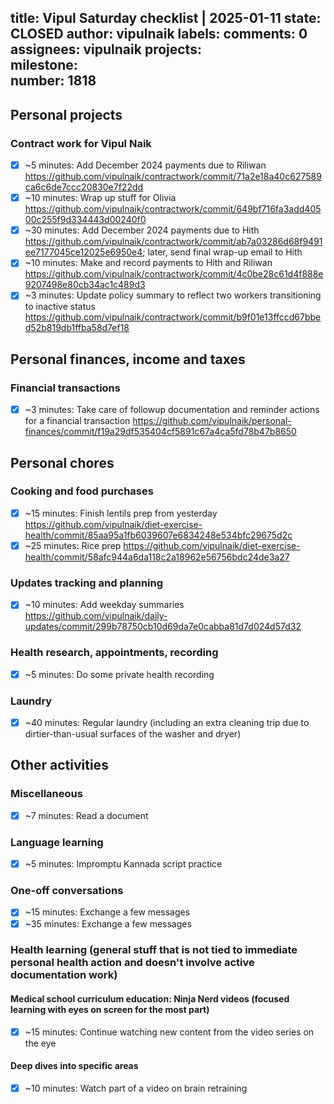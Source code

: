 title:	Vipul Saturday checklist | 2025-01-11
state:	CLOSED
author:	vipulnaik
labels:	
comments:	0
assignees:	vipulnaik
projects:	
milestone:	
number:	1818
--
## Personal projects

### Contract work for Vipul Naik

- [x] ~5 minutes: Add December 2024 payments due to Riliwan https://github.com/vipulnaik/contractwork/commit/71a2e18a40c627589ca6c6de7ccc20830e7f22dd
- [x] ~10 minutes: Wrap up stuff for Olivia https://github.com/vipulnaik/contractwork/commit/649bf716fa3add40500c255f9d334443d00240f0
- [x] ~30 minutes: Add December 2024 payments due to Hith https://github.com/vipulnaik/contractwork/commit/ab7a03286d68f9491ee7177045ce12025e6950e4; later, send final wrap-up email to Hith
- [x] ~10 minutes: Make and record payments to Hith and Riliwan https://github.com/vipulnaik/contractwork/commit/4c0be28c61d4f888e9207498e80cb34ac1c489d3
- [x] ~3 minutes: Update policy summary to reflect two workers transitioning to inactive status https://github.com/vipulnaik/contractwork/commit/b9f01e13ffccd67bbed52b819db1ffba58d7ef18

## Personal finances, income and taxes

### Financial transactions

- [x] ~3 minutes: Take care of followup documentation and reminder actions for a financial transaction https://github.com/vipulnaik/personal-finances/commit/f19a29df535404cf5891c67a4ca5fd78b47b8650

## Personal chores

### Cooking and food purchases

- [x] ~15 minutes: Finish lentils prep from yesterday https://github.com/vipulnaik/diet-exercise-health/commit/85aa95a1fb6039607e6834248e534bfc29675d2c
- [x] ~25 minutes: Rice prep https://github.com/vipulnaik/diet-exercise-health/commit/58afc944a6da118c2a18962e56756bdc24de3a27

### Updates tracking and planning

- [x] ~10 minutes: Add weekday summaries https://github.com/vipulnaik/daily-updates/commit/299b78750cb10d69da7e0cabba81d7d024d57d32
### Health research, appointments, recording

- [x] ~5 minutes: Do some private health recording

### Laundry

- [x] ~40 minutes: Regular laundry (including an extra cleaning trip due to dirtier-than-usual surfaces of the washer and dryer)

## Other activities

### Miscellaneous

- [x] ~7 minutes: Read a document

### Language learning

- [x] ~5 minutes: Impromptu Kannada script practice

### One-off conversations

- [x] ~15 minutes: Exchange a few messages
- [x] ~35 minutes: Exchange a few messages

### Health learning (general stuff that is not tied to immediate personal health action and doesn't involve active documentation work)

#### Medical school curriculum education: Ninja Nerd videos (focused learning with eyes on screen for the most part)

- [x] ~15 minutes: Continue watching new content from the  video series on the eye

#### Deep dives into specific areas

- [x] ~10 minutes: Watch part of a video on brain retraining
